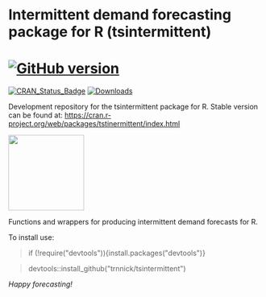 Intermittent demand forecasting package for R (tsintermittent)
=======
# [![GitHub version](https://badge.fury.io/gh/trnnick%2Fmapa.svg)](https://badge.fury.io/gh/trnnick%2Fmapa)
[![CRAN_Status_Badge](http://www.r-pkg.org/badges/version/tsintermitten?color=blue)](https://CRAN.R-project.org/package=tsintermittent)
[![Downloads](http://cranlogs.r-pkg.org/badges/tsintermittent?color=blue)](https://CRAN.R-project.org/package=tsintermittent)

Development repository for the tsintermittent package for R.
Stable version can be found at: https://cran.r-project.org/web/packages/tstinermittent/index.html

<img src="https://github.com/trnnick/tsintermittent/hex-tsintermittent.png" height="150"/>

Functions and wrappers for producing intermittent demand forecasts for R. 

To install use:

> if (!require("devtools")){install.packages("devtools")}

> devtools::install_github("trnnick/tsintermittent")

_Happy forecasting!_
